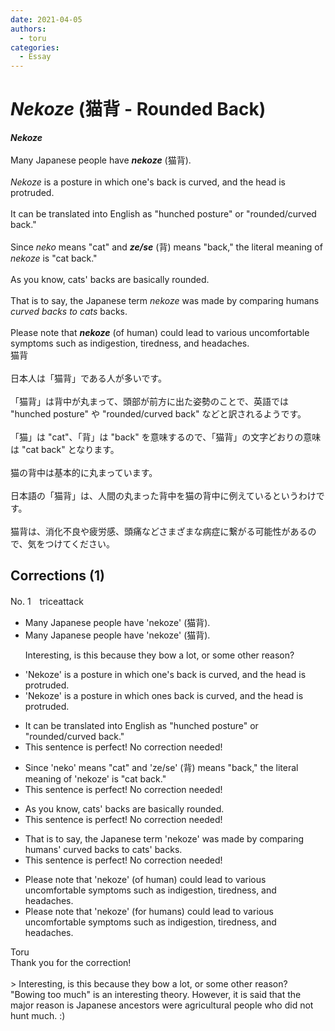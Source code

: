 ```yaml
---
date: 2021-04-05
authors:
  - toru
categories:
  - Essay
---
```


<h1 id="subject_show"><strong><em>Nekoze</strong></em> (猫背 - Rounded Back)</h1>
<div class="date" hidden>Apr 5, 2021 12:07</div>
<div id="post"><div id="body_show_ori">
<strong><em>Nekoze</strong></em><br/><br/>Many Japanese people have <strong><em>nekoze</em></strong> (猫背).<br/><br/><em>Nekoze</em> is a posture in which one's back is curved, and the head is protruded. <br/><br/>It can be translated into English as "hunched posture" or "rounded/curved back."<br/><br/>Since <em>neko</em> means "cat" and <strong><em>ze/se</em></strong> (背) means "back," the literal meaning of <em>nekoze</em> is "cat back."<br/><br/>As you know, cats' backs are basically rounded.<br/><br/>That is to say, the Japanese term <em>nekoze</em> was made by comparing humans<em> curved backs to cats</em> backs.<br/><br/>Please note that <strong><em>nekoze</em></strong> (of human) could lead to various uncomfortable symptoms such as indigestion, tiredness, and headaches.
</div></div>

<!-- more -->

<div id="post_ja"><div id="body_show_mo">
猫背<br/><br/>日本人は「猫背」である人が多いです。<br/><br/>「猫背」は背中が丸まって、頭部が前方に出た姿勢のことで、英語では "hunched posture" や "rounded/curved back" などと訳されるようです。<br/><br/>「猫」は "cat"、「背」は "back" を意味するので、「猫背」の文字どおりの意味は "cat back" となります。<br/><br/>猫の背中は基本的に丸まっています。<br/><br/>日本語の「猫背」は、人間の丸まった背中を猫の背中に例えているというわけです。<br/><br/>猫背は、消化不良や疲労感、頭痛などさまざまな病症に繋がる可能性があるので、気をつけてください。
</div></div>

## Corrections (1)
<div id="block"><div class="first_name"> No. 1　<span class="just_name">triceattack</span></div><div id="block2">
<ul class="correction_field">
<li class="incorrect">Many Japanese people have 'nekoze' (猫背).</li>
<li class="corrected correct">
Many Japanese people have 'nekoze' (猫背).
<p class="correction_comment">Interesting, is this because they bow a lot, or some other reason?</p>
</li>
</ul>
<ul class="correction_field">
<li class="incorrect">'Nekoze' is a posture in which one's back is curved, and the head is protruded.</li>
<li class="corrected correct">
'Nekoze' is a posture in which ones back is curved, and the head is protruded.
</li>
</ul>
<ul class="correction_field">
<li class="incorrect">It can be translated into English as "hunched posture" or "rounded/curved back."</li>
<li class="corrected perfect">This sentence is perfect! No correction needed!</li>
</ul>
<ul class="correction_field">
<li class="incorrect">Since 'neko' means "cat" and 'ze/se' (背) means "back," the literal meaning of 'nekoze' is "cat back."</li>
<li class="corrected perfect">This sentence is perfect! No correction needed!</li>
</ul>
<ul class="correction_field">
<li class="incorrect">As you know, cats' backs are basically rounded.</li>
<li class="corrected perfect">This sentence is perfect! No correction needed!</li>
</ul>
<ul class="correction_field">
<li class="incorrect">That is to say, the Japanese term 'nekoze' was made by comparing humans' curved backs to cats' backs.</li>
<li class="corrected perfect">This sentence is perfect! No correction needed!</li>
</ul>
<ul class="correction_field">
<li class="incorrect">Please note that 'nekoze' (of human) could lead to various uncomfortable symptoms such as indigestion, tiredness, and headaches.</li>
<li class="corrected correct">
Please note that 'nekoze' (for humans) could lead to various uncomfortable symptoms such as indigestion, tiredness, and headaches.
</li>
</ul>
</div><div class="name"><span class="just_name">Toru</span><br>
Thank you for the correction!<br/><br/>&gt; Interesting, is this because they bow a lot, or some other reason?<br/>"Bowing too much" is an interesting theory. However, it is said that the major reason is Japanese ancestors were agricultural people who did not hunt much. :)
</div>
</div>
